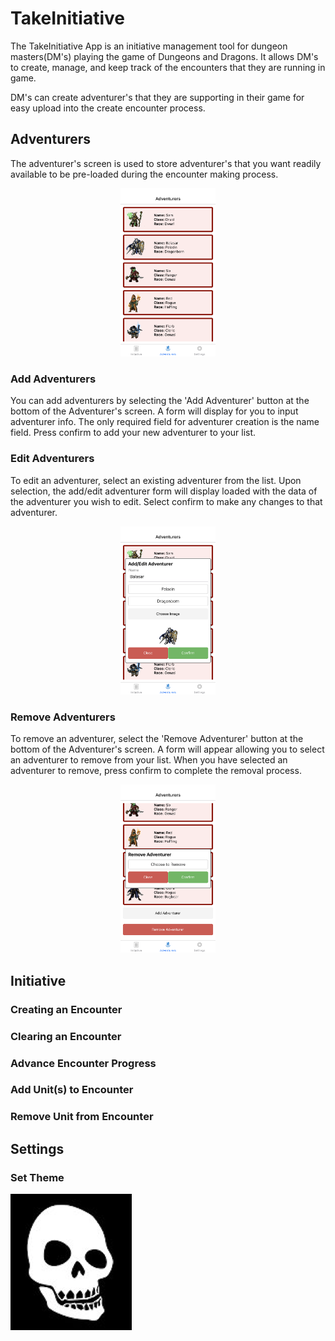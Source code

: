 # TakeInitiative
The TakeInitiative App is an initiative management tool for dungeon masters(DM's) playing the game of Dungeons and Dragons. It allows DM's to create, manage, and keep track of the encounters that they are running in game. 

DM's can create adventurer's that they are supporting in their game for easy upload into the create encounter process. 

## Adventurers
The adventurer's screen is used to store adventurer's that you want readily available to be pre-loaded during the encounter making process. 

<p align="center">
  <img width="30%" height="30%" src="./assets/readme/adventurer_list.PNG?raw=true "Title"">
</p>

### Add Adventurers
You can add adventurers by selecting the 'Add Adventurer' button at the bottom of the Adventurer's screen. A form will display for you to input adventurer info. The only required field for adventurer creation is the name field. Press confirm to add your new adventurer to your list.

### Edit Adventurers
To edit an adventurer, select an existing adventurer from the list. Upon selection, the add/edit adventurer form will display loaded with the data of the adventurer you wish to edit. Select confirm to make any changes to that adventurer.

<p align="center">
  <img width="30%" height="30%" src="./assets/readme/edit_adventurer.PNG?raw=true "Title"">
</p>

### Remove Adventurers
To remove an adventurer, select the 'Remove Adventurer' button at the bottom of the Adventurer's screen. A form will appear allowing you to select an adventurer to remove from your list. When you have selected an adventurer to remove, press confirm to complete the removal process.

<p align="center">
  <img width="30%" height="30%" src="./assets/readme/remove_adv_modal.PNG?raw=true "Title"">
</p>

## Initiative 

### Creating an Encounter

### Clearing an Encounter

### Advance Encounter Progress

### Add Unit(s) to Encounter

### Remove Unit from Encounter

## Settings 

### Set Theme

![screen_shots](./assets/character_icons/death.png?raw=true "Title")
